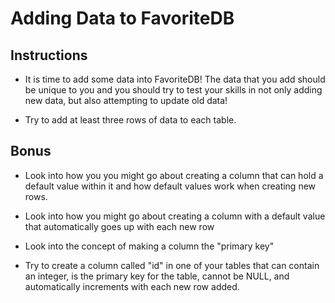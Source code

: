 # Adding Data to FavoriteDB

## **Instructions**

* It is time to add some data into FavoriteDB! The data that you add should be unique to you and you should try to test your skills in not only adding new data, but also attempting to update old data!

* Try to add at least three rows of data to each table.

## **Bonus**

* Look into how you you might go about creating a column that can hold a default value within it and how default values work when creating new rows.

* Look into how you might go about creating a column with a default value that automatically goes up with each new row

* Look into the concept of making a column the "primary key"

* Try to create a column called "id" in one of your tables that can contain an integer, is the primary key for the table, cannot be NULL, and automatically increments with each new row added.
